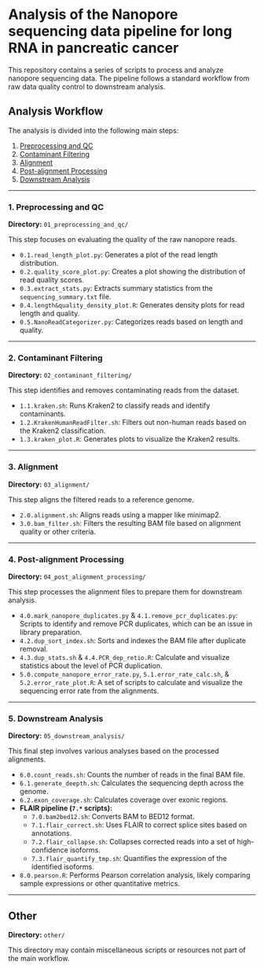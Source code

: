 # Analysis of the Nanopore sequencing data pipeline for long RNA in pancreatic cancer

This repository contains a series of scripts to process and analyze nanopore sequencing data. The pipeline follows a standard workflow from raw data quality control to downstream analysis.

## Analysis Workflow

The analysis is divided into the following main steps:

1.  [Preprocessing and QC](#1-preprocessing-and-qc)
2.  [Contaminant Filtering](#2-contaminant-filtering)
3.  [Alignment](#3-alignment)
4.  [Post-alignment Processing](#4-post-alignment-processing)
5.  [Downstream Analysis](#5-downstream-analysis)

---

### 1. Preprocessing and QC

**Directory:** `01_preprocessing_and_qc/`

This step focuses on evaluating the quality of the raw nanopore reads.

-   `0.1.read_length_plot.py`: Generates a plot of the read length distribution.
-   `0.2.quality_score_plot.py`: Creates a plot showing the distribution of read quality scores.
-   `0.3.extract_stats.py`: Extracts summary statistics from the `sequencing_summary.txt` file.
-   `0.4.length&quality_density_plot.R`: Generates density plots for read length and quality.
-   `0.5.NanoReadCategorizer.py`: Categorizes reads based on length and quality.

---

### 2. Contaminant Filtering

**Directory:** `02_contaminant_filtering/`

This step identifies and removes contaminating reads from the dataset.

-   `1.1.kraken.sh`: Runs Kraken2 to classify reads and identify contaminants.
-   `1.2.KrakenHumanReadFilter.sh`: Filters out non-human reads based on the Kraken2 classification.
-   `1.3.kraken_plot.R`: Generates plots to visualize the Kraken2 results.

---

### 3. Alignment

**Directory:** `03_alignment/`

This step aligns the filtered reads to a reference genome.

-   `2.0.alignment.sh`: Aligns reads using a mapper like minimap2.
-   `3.0.bam_filter.sh`: Filters the resulting BAM file based on alignment quality or other criteria.

---

### 4. Post-alignment Processing

**Directory:** `04_post_alignment_processing/`

This step processes the alignment files to prepare them for downstream analysis.

-   `4.0.mark_nanopore_duplicates.py` & `4.1.remove_pcr_duplicates.py`: Scripts to identify and remove PCR duplicates, which can be an issue in library preparation.
-   `4.2.dup_sort_index.sh`: Sorts and indexes the BAM file after duplicate removal.
-   `4.3.dup_stats.sh` & `4.4.PCR_dep_retio.R`: Calculate and visualize statistics about the level of PCR duplication.
-   `5.0.compute_nanopore_error_rate.py`, `5.1.error_rate_calc.sh`, & `5.2.error_rate_plot.R`: A set of scripts to calculate and visualize the sequencing error rate from the alignments.

---

### 5. Downstream Analysis

**Directory:** `05_downstream_analysis/`

This final step involves various analyses based on the processed alignments.

-   `6.0.count_reads.sh`: Counts the number of reads in the final BAM file.
-   `6.1.generate_deepth.sh`: Calculates the sequencing depth across the genome.
-   `6.2.exon_coverage.sh`: Calculates coverage over exonic regions.
-   **FLAIR pipeline (`7.*` scripts):**
    -   `7.0.bam2bed12.sh`: Converts BAM to BED12 format.
    -   `7.1.flair_correct.sh`: Uses FLAIR to correct splice sites based on annotations.
    -   `7.2.flair_collapse.sh`: Collapses corrected reads into a set of high-confidence isoforms.
    -   `7.3.flair_quantify_tmp.sh`: Quantifies the expression of the identified isoforms.
-   `8.0.pearson.R`: Performs Pearson correlation analysis, likely comparing sample expressions or other quantitative metrics.

---
## Other

**Directory:** `other/`

This directory may contain miscellaneous scripts or resources not part of the main workflow. 
